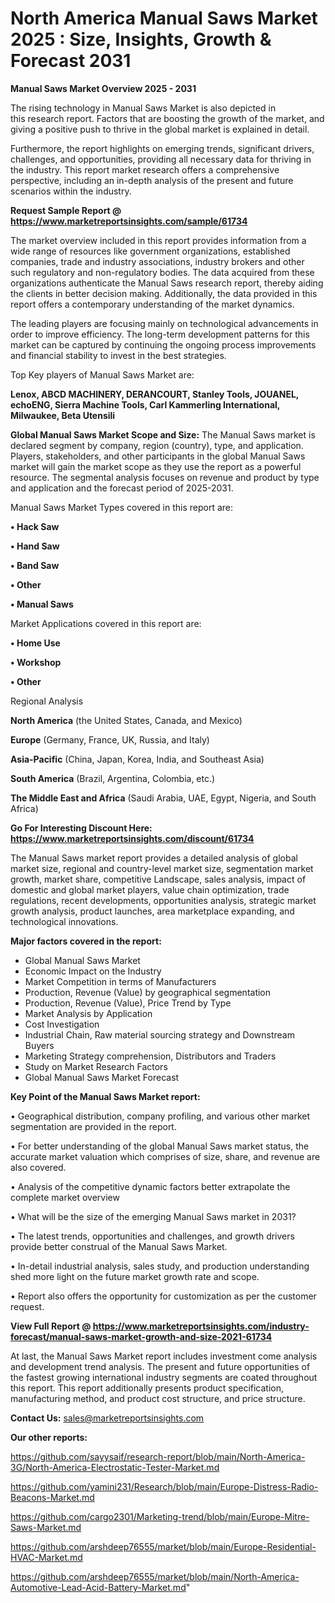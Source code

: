  # North America Manual Saws Market 2025 : Size, Insights, Growth & Forecast 2031

<Strong> Manual Saws Market Overview 2025 - 2031</strong>

The rising technology in Manual Saws Market is also depicted in this research report. Factors that are boosting the growth of the market, and giving a positive push to thrive in the global market is explained in detail.

Furthermore, the report highlights on emerging trends, significant drivers, challenges, and opportunities, providing all necessary data for thriving in the industry. This report market research offers a comprehensive perspective, including an in-depth analysis of the present and future scenarios within the industry.

<strong>Request Sample Report @ <a href=https://www.marketreportsinsights.com/sample/61734>https://www.marketreportsinsights.com/sample/61734</a></strong>

The market overview included in this report provides information from a wide range of resources like government organizations, established companies, trade and industry associations, industry brokers and other such regulatory and non-regulatory bodies. The data acquired from these organizations authenticate the Manual Saws research report, thereby aiding the clients in better decision making. Additionally, the data provided in this report offers a contemporary understanding of the market dynamics.

The leading players are focusing mainly on technological advancements in order to improve efficiency. The long-term development patterns for this market can be captured by continuing the ongoing process improvements and financial stability to invest in the best strategies.

Top Key players of Manual Saws Market are:

<strong>Lenox, ABCD MACHINERY, DERANCOURT, Stanley Tools, JOUANEL, echoENG, Sierra Machine Tools, Carl Kammerling International, Milwaukee, Beta Utensili</strong>

<strong><b>Global Manual Saws Market Scope and Size:</b></strong>
The Manual Saws market is declared segment by company, region (country), type, and application. Players, stakeholders, and other participants in the global Manual Saws market will gain the market scope as they use the report as a powerful resource. The segmental analysis focuses on revenue and product by type and application and the forecast period of 2025-2031.

Manual Saws Market Types covered in this report are:

<strong>• Hack Saw

• Hand Saw

• Band Saw

• Other

• Manual Saws</strong>

Market Applications covered in this report are:

<strong>• Home Use

• Workshop

• Other</strong> 

Regional Analysis

<strong>North America</strong> (the United States, Canada, and Mexico)

<strong>Europe</strong> (Germany, France, UK, Russia, and Italy)

<strong>Asia-Pacific</strong> (China, Japan, Korea, India, and Southeast Asia)

<strong>South America</strong> (Brazil, Argentina, Colombia, etc.)

<strong>The Middle East and Africa</strong> (Saudi Arabia, UAE, Egypt, Nigeria, and South Africa)

<strong>Go For Interesting Discount Here: <a href=https://www.marketreportsinsights.com/discount/61734>https://www.marketreportsinsights.com/discount/61734</a></strong>

The Manual Saws market report provides a detailed analysis of global market size, regional and country-level market size, segmentation market growth, market share, competitive Landscape, sales analysis, impact of domestic and global market players, value chain optimization, trade regulations, recent developments, opportunities analysis, strategic market growth analysis, product launches, area marketplace expanding, and technological innovations.

<strong><b>Major factors covered in the report:</b></strong>
<ul>
  <li>Global Manual Saws Market </li>
  <li>Economic Impact on the Industry</li>
  <li>Market Competition in terms of Manufacturers</li>
  <li>Production, Revenue (Value) by geographical segmentation</li>
  <li>Production, Revenue (Value), Price Trend by Type</li>
  <li>Market Analysis by Application</li>
  <li>Cost Investigation</li>
  <li>Industrial Chain, Raw material sourcing strategy and Downstream Buyers</li>
  <li>Marketing Strategy comprehension, Distributors and Traders</li>
  <li>Study on Market Research Factors</li>
  <li>Global Manual Saws Market Forecast</li>
</ul>

<strong><b>Key Point of the Manual Saws Market report:</b></strong>

• Geographical distribution, company profiling, and various other market segmentation are provided in the report.

• For better understanding of the global Manual Saws market status, the accurate market valuation which comprises of size, share, and revenue are also covered.

• Analysis of the competitive dynamic factors better extrapolate the complete market overview

• What will be the size of the emerging Manual Saws market in 2031?

• The latest trends, opportunities and challenges, and growth drivers provide better construal of the Manual Saws Market.

• In-detail industrial analysis, sales study, and production understanding shed more light on the future market growth rate and scope.

• Report also offers the opportunity for customization as per the customer request.

<strong><b>View Full Report @ <a href=https://www.marketreportsinsights.com/industry-forecast/manual-saws-market-growth-and-size-2021-61734>https://www.marketreportsinsights.com/industry-forecast/manual-saws-market-growth-and-size-2021-61734</a></b></strong>


At last, the Manual Saws Market report includes investment come analysis and development trend analysis. The present and future opportunities of the fastest growing international industry segments are coated throughout this report. This report additionally presents product specification, manufacturing method, and product cost structure, and price structure.

<strong>Contact Us:</strong>
sales@marketreportsinsights.com

<strong>Our other reports:</strong>

<a href=https://github.com/sayysaif/research-report/blob/main/North-America-3G/North-America-Electrostatic-Tester-Market.md>https://github.com/sayysaif/research-report/blob/main/North-America-3G/North-America-Electrostatic-Tester-Market.md</a>

<a href=https://github.com/yamini231/Research/blob/main/Europe-Distress-Radio-Beacons-Market.md>https://github.com/yamini231/Research/blob/main/Europe-Distress-Radio-Beacons-Market.md</a>

<a href=https://github.com/cargo2301/Marketing-trend/blob/main/Europe-Mitre-Saws-Market.md>https://github.com/cargo2301/Marketing-trend/blob/main/Europe-Mitre-Saws-Market.md</a>

<a href=https://github.com/arshdeep76555/market/blob/main/Europe-Residential-HVAC-Market.md>https://github.com/arshdeep76555/market/blob/main/Europe-Residential-HVAC-Market.md</a>

<a href=https://github.com/arshdeep76555/market/blob/main/North-America-Automotive-Lead-Acid-Battery-Market.md>https://github.com/arshdeep76555/market/blob/main/North-America-Automotive-Lead-Acid-Battery-Market.md</a>"
